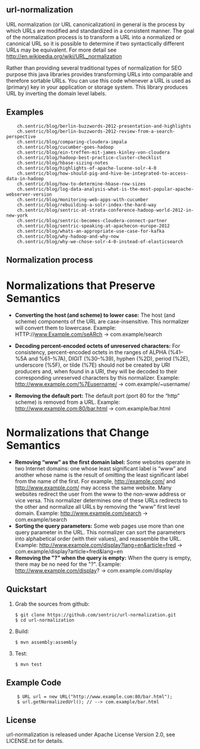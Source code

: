 ## url-normalization

URL normalization (or URL canonicalization) in general is the process by which URLs are modified and standardized in a consistent manner. The goal of the normalization process is to transform a URL into a normalized or canonical URL so it is possible to determine if two syntactically different URLs may be equivalent. For more detail see http://en.wikipedia.org/wiki/URL_normalization

Rather than providing several traditional types of normalization for SEO purpose this java libraries provides transforming URLs into comparable and therefore sortable URLs. You can use this code whenever a URL is used as (primary) key in your application or storage system. This library produces URL by inverting the domain level labels. 

## Examples

        ch.sentric/blog/berlin-buzzwords-2012-presentation-and-highlights
        ch.sentric/blog/berlin-buzzwords-2012-review-from-a-search-perspective
        ch.sentric/blog/comparing-cloudera-impala
        ch.sentric/blog/cucumber-goes-hadoop
        ch.sentric/blog/ein-treffen-mit-james-kinley-von-cloudera
        ch.sentric/blog/hadoop-best-practice-cluster-checklist
        ch.sentric/blog/hbase-sizing-notes
        ch.sentric/blog/highlights-of-apache-lucene-solr-4-0
        ch.sentric/blog/how-should-pig-and-hive-be-integrated-to-access-data-in-hadoop
        ch.sentric/blog/how-to-determine-hbase-row-sizes
        ch.sentric/blog/log-data-analysis-what-is-the-most-popular-apache-webserver-version
        ch.sentric/blog/monitoring-web-apps-with-cucumber
        ch.sentric/blog/rebuilding-a-solr-index-the-hard-way
        ch.sentric/blog/sentric-at-strata-conference-hadoop-world-2012-in-new-york
        ch.sentric/blog/sentric-becomes-cloudera-connect-partner
        ch.sentric/blog/sentric-speaking-at-apachecon-europe-2012
        ch.sentric/blog/whats-an-appropriate-use-case-for-kafka
        ch.sentric/blog/why-hadoop-and-why-now
        ch.sentric/blog/why-we-chose-solr-4-0-instead-of-elasticsearch

## Normalization process


# Normalizations that Preserve Semantics

 * <b>Converting the host (and scheme) to lower case:</b>
 The host (and scheme)  components of the URL are case-insensitive. This normalizer will convert them to lowercase.
       Example: HTTP://www.Example.com/seARch → com.example/search

 * <b>Decoding percent-encoded octets of unreserved characters:</b>
 For consistency, percent-encoded octets in the ranges of ALPHA (%41–%5A and %61–%7A), DIGIT (%30–%39), hyphen (%2D), period (%2E), underscore (%5F), or tilde (%7E) should not be created by URI producers and, when found in a URI, they will be decoded to their corresponding unreserved characters by this normalizer.
       Example: http://www.example.com/%7Eusername/ → com.example/~username/

 * <b>Removing the default port:</b>
 The default port (port 80 for the “http” scheme) is removed from a URL. 
       Example: http://www.example.com:80/bar.html → com.example/bar.html


# Normalizations that Change Semantics

 * <b>Removing “www” as the first domain label:</b>
 Some websites operate in two Internet domains: one whose least significant label is “www” and another whose name is the result of omitting the least significant label from the name of the first. For example, http://example.com/ and http://www.example.com/ may access the same website. Many websites redirect the user from the www to the non-www address or vice versa. This normalizer determines one of these URLs redirects to the other and normalize all URLs by removing the “www” first level domain.
       Example: http://www.example.com/search → com.example/search
 * <b>Sorting the query parameters:</b>
 Some web pages use more than one query parameter in the URL. This normalizer can sort the parameters into alphabetical order (with their values), and reassemble the URL. 
       Example: http://www.example.com/display?lang=en&article=fred → com.example/display?article=fred&lang=en
 * <b>Removing the "?" when the query is empty:</b>
 When the query is empty, there may be no need for the "?". 
       Example: http://www.example.com/display? → com.example.com/display


## Quickstart

 1. Grab the sources from github: 
 
        $ git clone https://github.com/sentric/url-normalization.git
        $ cd url-normalization  
        
 2. Build:
 
        $ mvn assembly:assembly
         
 3. Test:

        $ mvn test
        

## Example Code

        $ URL url = new URL("http://www.example.com:80/bar.html");
        $ url.getNormalizedUrl(); // --> com.example/bar.html    
        
## License

url-normalization is released under Apache License Version 2.0, see LICENSE.txt for details.

